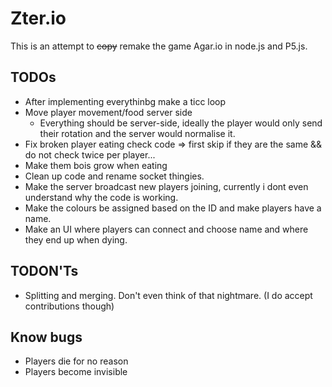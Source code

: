 # Zter.io
This is an attempt to ~~copy~~ remake the game Agar.io in node.js and P5.js.

## TODOs
- After implementing everythinbg make a ticc loop
- Move player movement/food server side
    - Everything should be server-side, ideally the player would only send their rotation and the server would normalise it.
- Fix broken player eating check code => first skip if they are the same && do not check twice per player...
- Make them bois grow when eating
- Clean up code and rename socket thingies.
- Make the server broadcast new players joining, currently i dont even understand why the code is working.
- Make the colours be assigned based on the ID and make players have a name.
- Make an UI where players can connect and choose name and where they end up when dying.

## TODON'Ts
- Splitting and merging. Don't even think of that nightmare. (I do accept contributions though)

## Know bugs
- Players die for no reason
- Players become invisible
